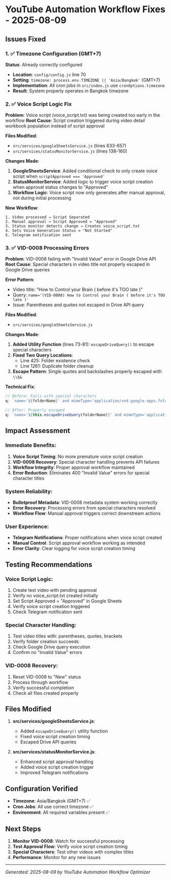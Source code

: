 # YouTube Automation Workflow Fixes - 2025-08-09

## Issues Fixed

### 1. ✅ Timezone Configuration (GMT+7)
**Status**: Already correctly configured
- **Location**: `config/config.js` line 70
- **Setting**: `timezone: process.env.TIMEZONE || 'Asia/Bangkok'` (GMT+7)
- **Implementation**: All cron jobs in `src/index.js` use `cronOptions.timezone`
- **Result**: System properly operates in Bangkok timezone

### 2. ✅ Voice Script Logic Fix
**Problem**: Voice script (voice_script.txt) was being created too early in the workflow
**Root Cause**: Script creation triggered during video detail workbook population instead of script approval

**Files Modified**:
- `src/services/googleSheetsService.js` (lines 633-657)
- `src/services/statusMonitorService.js` (lines 138-160)

**Changes Made**:
1. **GoogleSheetsService**: Added conditional check to only create voice script when `scriptApproved === 'Approved'`
2. **StatusMonitorService**: Added logic to trigger voice script creation when approval status changes to "Approved"
3. **Workflow Logic**: Voice script now only generates after manual approval, not during initial processing

**New Workflow**:
```
1. Video processed → Script Separated
2. Manual approval → Script Approved = "Approved"
3. Status monitor detects change → Creates voice_script.txt
4. Sets Voice Generation Status = "Not Started"
5. Telegram notification sent
```

### 3. ✅ VID-0008 Processing Errors
**Problem**: VID-0008 failing with "Invalid Value" error in Google Drive API
**Root Cause**: Special characters in video title not properly escaped in Google Drive queries

**Error Pattern**:
- Video title: "How to Control your Brain ( before it's TOO late )"
- Query: `name='(VID-0008) How to Control your Brain ( before it's TOO late )'`
- Issue: Parentheses and quotes not escaped in Drive API query

**Files Modified**:
- `src/services/googleSheetsService.js`

**Changes Made**:
1. **Added Utility Function** (lines 73-81): `escapeDriveQuery()` to escape special characters
2. **Fixed Two Query Locations**:
   - Line 425: Folder existence check
   - Line 1261: Duplicate folder cleanup
3. **Escape Pattern**: Single quotes and backslashes properly escaped with `\\$&`

**Technical Fix**:
```javascript
// Before: Fails with special characters
q: `name='${folderName}' and mimeType='application/vnd.google-apps.folder'`

// After: Properly escaped
q: `name='${this.escapeDriveQuery(folderName)}' and mimeType='application/vnd.google-apps.folder'`
```

## Impact Assessment

### Immediate Benefits:
1. **Voice Script Timing**: No more premature voice script creation
2. **VID-0008 Recovery**: Special character handling prevents API failures
3. **Workflow Integrity**: Proper approval workflow maintained
4. **Error Reduction**: Eliminates 400 "Invalid Value" errors for special character titles

### System Reliability:
- **Bulletproof Metadata**: VID-0008 metadata system working correctly
- **Error Recovery**: Processing errors from special characters resolved
- **Workflow Flow**: Manual approval triggers correct downstream actions

### User Experience:
- **Telegram Notifications**: Proper notifications when voice script created
- **Manual Control**: Script approval workflow working as intended
- **Error Clarity**: Clear logging for voice script creation timing

## Testing Recommendations

### Voice Script Logic:
1. Create test video with pending approval
2. Verify no voice_script.txt created initially
3. Set Script Approved = "Approved" in Google Sheets
4. Verify voice script creation triggered
5. Check Telegram notification sent

### Special Character Handling:
1. Test video titles with: parentheses, quotes, brackets
2. Verify folder creation succeeds
3. Check Google Drive query execution
4. Confirm no "Invalid Value" errors

### VID-0008 Recovery:
1. Reset VID-0008 to "New" status
2. Process through workflow
3. Verify successful completion
4. Check all files created properly

## Files Modified

1. **src/services/googleSheetsService.js**:
   - Added `escapeDriveQuery()` utility function
   - Fixed voice script creation timing
   - Escaped Drive API queries

2. **src/services/statusMonitorService.js**:
   - Enhanced script approval handling
   - Added voice script creation trigger
   - Improved Telegram notifications

## Configuration Verified

- **Timezone**: Asia/Bangkok (GMT+7) ✅
- **Cron Jobs**: All use correct timezone ✅
- **Environment**: All required variables present ✅

## Next Steps

1. **Monitor VID-0008**: Watch for successful processing
2. **Test Approval Flow**: Verify voice script creation timing
3. **Special Characters**: Test other videos with complex titles
4. **Performance**: Monitor for any new issues

---
*Generated: 2025-08-09 by YouTube Automation Workflow Optimizer*